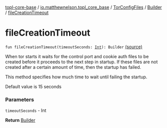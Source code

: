 [topl-core-base](../../../index.md) / [io.matthewnelson.topl_core_base](../../index.md) / [TorConfigFiles](../index.md) / [Builder](index.md) / [fileCreationTimeout](./file-creation-timeout.md)

# fileCreationTimeout

`fun fileCreationTimeout(timeoutSeconds: `[`Int`](https://kotlinlang.org/api/latest/jvm/stdlib/kotlin/-int/index.html)`): Builder` [(source)](https://github.com/05nelsonm/TorOnionProxyLibrary-Android/blob/master/topl-core-base/src/main/java/io/matthewnelson/topl_core_base/TorConfigFiles.kt#L315)

When tor starts it waits for the control port and cookie auth files to be
created before it proceeds to the next step in startup. If these files are
not created after a certain amount of time, then the startup has failed.

This method specifies how much time to wait until failing the startup.

Default value is 15 seconds

### Parameters

`timeoutSeconds` - Int

**Return**
[Builder](index.md)

